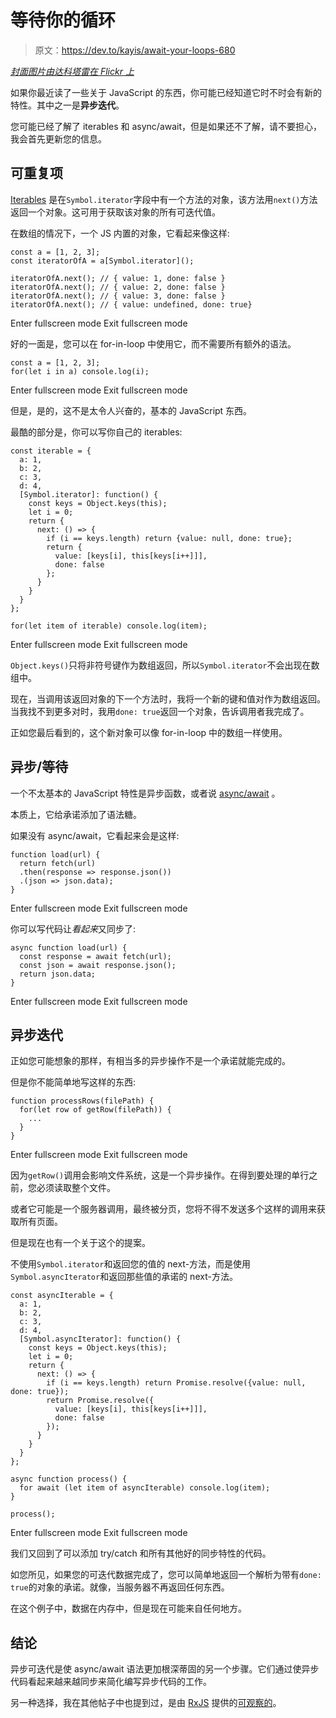 # 等待你的循环

> 原文：<https://dev.to/kayis/await-your-loops-680>

*[封面图片由达科塔雷在 Flickr 上](https://www.flickr.com/photos/dakotaray/)*

如果你最近读了一些关于 JavaScript 的东西，你可能已经知道它时不时会有新的特性。其中之一是**异步迭代**。

您可能已经了解了 iterables 和 async/await，但是如果还不了解，请不要担心，我会首先更新您的信息。

## 可重复项

[Iterables](https://developer.mozilla.org/en-US/docs/Web/JavaScript/Reference/Iteration_protocols) 是在`Symbol.iterator`字段中有一个方法的对象，该方法用`next()`方法返回一个对象。这可用于获取该对象的所有可迭代值。

在数组的情况下，一个 JS 内置的对象，它看起来像这样:

```
const a = [1, 2, 3];
const iteratorOfA = a[Symbol.iterator]();

iteratorOfA.next(); // { value: 1, done: false }
iteratorOfA.next(); // { value: 2, done: false }
iteratorOfA.next(); // { value: 3, done: false }
iteratorOfA.next(); // { value: undefined, done: true} 
```

Enter fullscreen mode Exit fullscreen mode

好的一面是，您可以在 for-in-loop 中使用它，而不需要所有额外的语法。

```
const a = [1, 2, 3];
for(let i in a) console.log(i); 
```

Enter fullscreen mode Exit fullscreen mode

但是，是的，这不是太令人兴奋的，基本的 JavaScript 东西。

最酷的部分是，你可以写你自己的 iterables:

```
const iterable = {
  a: 1,
  b: 2,
  c: 3,
  d: 4,
  [Symbol.iterator]: function() {
    const keys = Object.keys(this);
    let i = 0;
    return {
      next: () => {
        if (i == keys.length) return {value: null, done: true};
        return {
          value: [keys[i], this[keys[i++]]],
          done: false
        };
      }
    }
  }
};

for(let item of iterable) console.log(item); 
```

Enter fullscreen mode Exit fullscreen mode

`Object.keys()`只将非符号键作为数组返回，所以`Symbol.iterator`不会出现在数组中。

现在，当调用该返回对象的下一个方法时，我将一个新的键和值对作为数组返回。当我找不到更多对时，我用`done: true`返回一个对象，告诉调用者我完成了。

正如您最后看到的，这个新对象可以像 for-in-loop 中的数组一样使用。

## 异步/等待

一个不太基本的 JavaScript 特性是异步函数，或者说 [async/await](https://dev.to/kayis/javascript-awaits) 。

本质上，它给承诺添加了语法糖。

如果没有 async/await，它看起来会是这样:

```
function load(url) {
  return fetch(url)
  .then(response => response.json())
  .(json => json.data);
} 
```

Enter fullscreen mode Exit fullscreen mode

你可以写代码让*看起来*又同步了:

```
async function load(url) {
  const response = await fetch(url);
  const json = await response.json();
  return json.data;
} 
```

Enter fullscreen mode Exit fullscreen mode

## 异步迭代

正如您可能想象的那样，有相当多的异步操作不是一个承诺就能完成的。

但是你不能简单地写这样的东西:

```
function processRows(filePath) {
  for(let row of getRow(filePath)) {
    ...
  }
} 
```

Enter fullscreen mode Exit fullscreen mode

因为`getRow()`调用会影响文件系统，这是一个异步操作。在得到要处理的单行之前，您必须读取整个文件。

或者它可能是一个服务器调用，最终被分页，您将不得不发送多个这样的调用来获取所有页面。

但是现在也有一个关于这个的提案。

不使用`Symbol.iterator`和返回您的值的 next-方法，而是使用`Symbol.asyncIterator`和返回那些值的承诺的 next-方法。

```
const asyncIterable = {
  a: 1,
  b: 2,
  c: 3,
  d: 4,
  [Symbol.asyncIterator]: function() {
    const keys = Object.keys(this);
    let i = 0;
    return {
      next: () => {
        if (i == keys.length) return Promise.resolve({value: null, done: true});
        return Promise.resolve({
          value: [keys[i], this[keys[i++]]],
          done: false
        });
      }
    }
  }
};

async function process() { 
  for await (let item of asyncIterable) console.log(item);
}

process(); 
```

Enter fullscreen mode Exit fullscreen mode

我们又回到了可以添加 try/catch 和所有其他好的同步特性的代码。

如您所见，如果您的可迭代数据完成了，您可以简单地返回一个解析为带有`done: true`的对象的承诺。就像，当服务器不再返回任何东西。

在这个例子中，数据在内存中，但是现在可能来自任何地方。

## 结论

异步可迭代是使 async/await 语法更加根深蒂固的另一个步骤。它们通过使异步代码看起来越来越同步来简化编写异步代码的工作。

另一种选择，我在其他帖子中也提到过，是由 [RxJS](https://github.com/ReactiveX/rxjs) 提供的[可观察的](https://github.com/tc39/proposal-observable)。